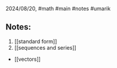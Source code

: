 2024/08/20, #math  #main #notes #umarik 
## Notes:
1. [[standard form]]
2. [[sequences and series]]

- [[vectors]]